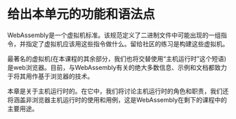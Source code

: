 # 给出本单元的功能和语法点

WebAssembly是一个虚拟机标准。该规范定义了二进制文件中可能出现的一组指令，并指定了虚拟机应该用这些指令做什么。留给社区的练习是构建这些虚拟机。

最著名的虚拟机(在本课程的其余部分，我们也将交替使用“主机运行时”这个短语)是web浏览器。目前，与WebAssembly有关的绝大多数信息、示例和文档都致力于将其用作基于浏览器的技术。

本章是关于主机运行时的。在它中，我们将讨论主机运行时的角色和职责，我们还将涵盖非浏览器主机运行时的使用和用例，这是WebAssembly在剩下的课程中的主要用途。